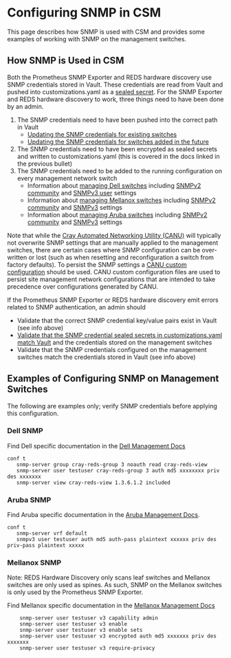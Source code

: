 <!-- markdownlint-disable MD013 -->
<!-- snmp-authentication-tag -->
<!-- When updating this information, search the docs for the snmp-authentication-tag to find related content -->
<!-- These comments can be removed once we adopt HTTP/lw-dita/Generated docs with re-usable snippets -->
# Configuring SNMP in CSM

This page describes how SNMP is used with CSM and provides some examples of working with SNMP on the management switches.

## How SNMP is Used in CSM
<!-- snmp-authentication-tag -->
<!-- When updating this information, search the docs for the snmp-authentication-tag to find related content -->
<!-- These comments can be removed once we adopt HTTP/lw-dita/Generated docs with re-usable snippets -->

Both the Prometheus SNMP Exporter and REDS hardware discovery use SNMP credentials stored in Vault.  These credentials are read from Vault and pushed into customizations.yaml as a [sealed secret](../../security_and_authentication/Manage_Sealed_Secrets.md).  For the SNMP Exporter and REDS hardware discovery to work, three things need to have been done by an admin.

  1. The SNMP credentials need to have been pushed into the correct path in Vault
      * [Updating the SNMP credentials for existing switches](../../security_and_authentication/Change_Air-Cooled_Node_BMC_Credentials.md)
      * [Updating the SNMP credentials for switches added in the future](../../security_and_authentication/Update_Default_Air-Cooled_BMC_and_Leaf_BMC_Switch_SNMP_Credentials.md)
  1. The SNMP credentials need to have been encrypted as sealed secrets and written to customizations.yaml (this is covered in the docs linked in the previous bullet)
  1. The SNMP credentials need to be added to the running configuration on every management network switch
      * Information about [managing Dell switches](./dell/index.md) including [SNMPv2 community](./dell/snmp-community.md) and [SNMPv3 user](./dell/snmpv3_users.md) settings
      * Information about [managing Mellanox switches](./mellanox/index.md) including [SNMPv2 community](./mellanox/snmp_community.md) and [SNMPv3](./mellanox/snmpv3_users.md) settings
      * Information about [managing Aruba switches](./aruba/index.md) including [SNMPv2 community](./aruba/snmp-community.md) and [SNMPv3](./aruba/snmpv3_users.md) settings

Note that while the [Cray Automated Networking Utility (CANU)](./canu/index.md) will typically not overwrite SNMP settings that are manually applied to the management switches, there are certain cases where SNMP configuration can be over-written or lost (such as when resetting and reconfiguration a switch from factory defaults).  To persist the SNMP settings a [CANU custom configuration](./canu/custom_config.md) should be used.  CANU custom configuration files are used to persist site management network configurations that are intended to take precedence over configurations generated by CANU.

If the Prometheus SNMP Exporter or REDS hardware discovery emit errors related to SNMP authentication, an admin should

* Validate that the correct SNMP credential key/value pairs exist in Vault (see info above)
* [Validate that the SNMP credential sealed secrets in customizations.yaml match Vault](../../security_and_authentication/Manage_Sealed_Secrets.md#fix-an-incorrect-value-in-a-sealed-secret) and the credentials stored on the management switches
* Validate that the SNMP credentials configured on the management switches match the credentials stored in Vault (see info above)

## Examples of Configuring SNMP on Management Switches

 The following are examples only; verify SNMP credentials before applying this configuration.

### Dell SNMP

Find Dell specific documentation in the [Dell Management Docs](./dell/README.md)

```console
conf t
   snmp-server group cray-reds-group 3 noauth read cray-reds-view
   snmp-server user testuser cray-reds-group 3 auth md5 xxxxxxxx priv des xxxxxxx
   snmp-server view cray-reds-view 1.3.6.1.2 included
```

### Aruba SNMP

Find Aruba specific documentation in the [Aruba Management Docs](./aruba/README.md).

```console
conf t
   snmp-server vrf default
   snmpv3 user testuser auth md5 auth-pass plaintext xxxxxx priv des priv-pass plaintext xxxxx
```

### Mellanox SNMP

Note: REDS Hardware Discovery only scans leaf switches and Mellanox switches are only used as spines.  As such, SNMP on the Mellanox switches is only used by the Prometheus SNMP Exporter.

Find Mellanox specific documentation in the [Mellanox Management Docs](./mellanox/README.md)

```console
    snmp-server user testuser v3 capability admin
    snmp-server user testuser v3 enable
    snmp-server user testuser v3 enable sets
    snmp-server user testuser v3 encrypted auth md5 xxxxxxx priv des xxxxxxx
    snmp-server user testuser v3 require-privacy
```
